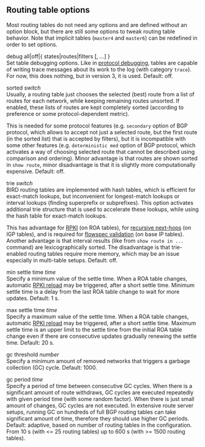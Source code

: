## Routing table options

Most routing tables do not need any options and are defined without an option
block, but there are still some options to tweak routing table behavior. Note
that implicit tables (`master4` and `master6`) can be redefined in order
to set options.

<span id="table-debug" class="code">debug all\|off\|{ states\|routes\|filters \[, *...*\] }</span>  
Set table debugging options. Like in [protocol
debugging](#proto-debug), tables are capable of writing trace
    messages about its work to the log (with category `trace`).
    For now, this does nothing, but in version 3, it is used. Default: off.

<span id="rtable-sorted" class="code">sorted *switch*</span>  
Usually, a routing table just chooses the selected (best) route from a
    list of routes for each network, while keeping remaining routes unsorted.
    If enabled, these lists of routes are kept completely sorted (according
    to preference or some protocol-dependent metric).

This is needed for some protocol features (e.g. `secondary` option of
    BGP protocol, which allows to accept not just a selected route, but the
    first route (in the sorted list) that is accepted by filters), but it is
    incompatible with some other features (e.g. `deterministic med`
    option of BGP protocol, which activates a way of choosing selected route
    that cannot be described using comparison and ordering). Minor advantage
    is that routes are shown sorted in `show route`, minor disadvantage
    is that it is slightly more computationally expensive. Default: off.

<span id="rtable-trie" class="code">trie *switch*</span>  
BIRD routing tables are implemented with hash tables, which is efficient
    for exact-match lookups, but inconvenient for longest-match lookups or
    interval lookups (finding superprefix or subprefixes). This option
    activates additional trie structure that is used to accelerate these
    lookups, while using the hash table for exact-match lookups.

This has advantage for [RPKI](#rpki) (on ROA tables),
    for [recursive next-hops](#bgp-gateway) (on IGP tables),
    and is required for [flowspec validation](#bgp-validate)
    (on base IP tables). Another advantage is that interval results (like
    from `show route in ...` command) are lexicographically sorted. The
    disadvantage is that trie-enabled routing tables require more memory,
    which may be an issue especially in multi-table setups. Default: off.

<span id="rtable-min-settle-time" class="code">min settle time *time*</span>  
Specify a minimum value of the settle time. When a ROA table changes,
    automatic [RPKI reload](#proto-rpki-reload) may be
    triggered, after a short settle time. Minimum settle time is a delay
    from the last ROA table change to wait for more updates. Default: 1 s.

<span id="rtable-max-settle-time" class="code">max settle time *time*</span>  
Specify a maximum value of the settle time. When a ROA table changes,
    automatic [RPKI reload](#proto-rpki-reload) may be
    triggered, after a short settle time. Maximum settle time is an upper
    limit to the settle time from the initial ROA table change even if
    there are consecutive updates gradually renewing the settle time.
    Default: 20 s.

<span id="rtable-gc-threshold" class="code">gc threshold *number*</span>  
Specify a minimum amount of removed networks that triggers a garbage
    collection (GC) cycle. Default: 1000.

<span id="rtable-gc-period" class="code">gc period *time*</span>  
Specify a period of time between consecutive GC cycles. When there is a
    significant amount of route withdraws, GC cycles are executed repeatedly
    with given period time (with some random factor). When there is just
    small amount of changes, GC cycles are not executed. In extensive route
    server setups, running GC on hundreds of full BGP routing tables can
    take significant amount of time, therefore they should use higher GC
    periods. Default: adaptive, based on number of routing tables in the
    configuration. From 10 s (with \<= 25 routing tables) up to 600 s (with
    \>= 1500 routing tables).

